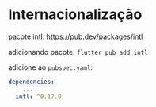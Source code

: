 # Internacionalização
pacote intl: https://pub.dev/packages/intl

adicionando pacote:
`flutter pub add intl`

adicione ao `pubspec.yaml`:
```yaml
dependencies:
    ...
  intl: ^0.17.0
```